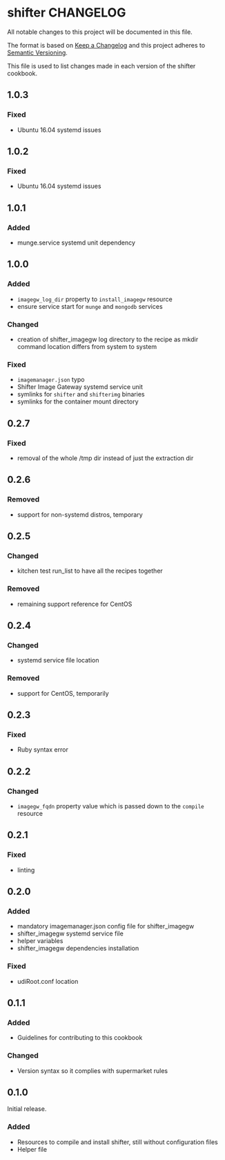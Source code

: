 # shifter CHANGELOG
All notable changes to this project will be documented in this file.

The format is based on [Keep a Changelog](http://keepachangelog.com/) and this project adheres to [Semantic Versioning](http://semver.org/).

This file is used to list changes made in each version of the shifter cookbook.

## 1.0.3

### Fixed

- Ubuntu 16.04 systemd issues

## 1.0.2

### Fixed

- Ubuntu 16.04 systemd issues

## 1.0.1

### Added

- munge.service systemd unit dependency
 
## 1.0.0

### Added

- `imagegw_log_dir` property to `install_imagegw` resource
- ensure service start for `munge` and `mongodb` services

### Changed

- creation of shifter_imagegw log directory to the recipe as mkdir command location differs from system to system 

### Fixed

- `imagemanager.json` typo
- Shifter Image Gateway systemd service unit
- symlinks for `shifter` and `shifterimg` binaries
- symlinks for the container mount directory 

## 0.2.7

### Fixed

- removal of the whole /tmp dir instead of just the extraction dir

## 0.2.6

### Removed

- support for non-systemd distros, temporary

## 0.2.5

### Changed

- kitchen test run_list to have all the recipes together

### Removed

- remaining support reference for CentOS

## 0.2.4

### Changed

- systemd service file location

### Removed

- support for CentOS, temporarily

## 0.2.3

### Fixed

- Ruby syntax error

## 0.2.2

### Changed

- `imagegw_fqdn` property value which is passed down to the `compile` resource   

## 0.2.1

### Fixed

- linting

## 0.2.0

### Added

- mandatory imagemanager.json config file for shifter_imagegw
- shifter_imagegw systemd service file
- helper variables
- shifter_imagegw dependencies installation

### Fixed

- udiRoot.conf location

## 0.1.1

### Added

- Guidelines for contributing to this cookbook

### Changed

- Version syntax so it complies with supermarket rules

## 0.1.0

Initial release.

### Added

- Resources to compile and install shifter, still without configuration files
- Helper file
